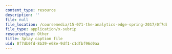 ```yaml
---
content_type: resource
description: ''
file: null
file_location: /coursemedia/15-071-the-analytics-edge-spring-2017/0f7db0fd8b39e68e9df1c1dfbf96d0aa_CLaRAzHxJGo.srt
file_type: application/x-subrip
resourcetype: Other
title: 3play caption file
uid: 0f7db0fd-8b39-e68e-9df1-c1dfbf96d0aa
---
```

